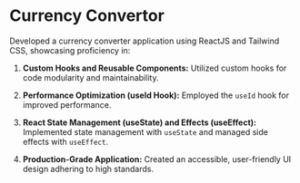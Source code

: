 # Currency Convertor

Developed a currency converter application using ReactJS and Tailwind CSS, showcasing proficiency in:

1. **Custom Hooks and Reusable Components:** Utilized custom hooks for code modularity and maintainability.
   
2. **Performance Optimization (useId Hook):** Employed the `useId` hook for improved performance.

3. **React State Management (useState) and Effects (useEffect):** Implemented state management with `useState` and managed side effects with `useEffect`.

4. **Production-Grade Application:** Created an accessible, user-friendly UI design adhering to high standards.
